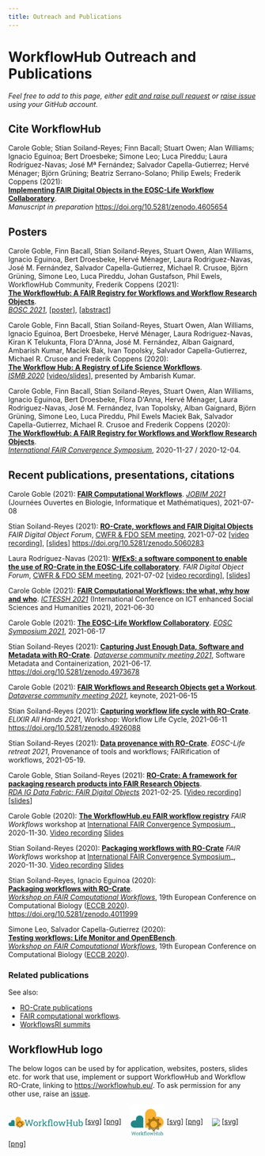 ```yaml
---
title: Outreach and Publications
---
```


# WorkflowHub Outreach and Publications 

_Feel free to add to this page, either [edit and raise pull request](https://github.com/workflowhub-eu/about/blob/master/outreach.md) or
[raise issue](https://github.com/workflowhub-eu/about/issues/new) using your GitHub account._


## Cite WorkflowHub

Carole Goble; Stian Soiland-Reyes; Finn Bacall; Stuart Owen; Alan Williams; Ignacio Eguinoa; Bert Droesbeke; Simone Leo; Luca Pireddu; Laura Rodríguez-Navas; José Mª Fernández; Salvador Capella-Gutierrez; Hervé Ménager; Björn Grüning; Beatriz Serrano-Solano; Philip Ewels; Frederik Coppens (2021):  
[**Implementing FAIR Digital Objects in the EOSC-Life Workflow Collaboratory**](https://doi.org/10.5281/zenodo.4605654).  
_Manuscript in preparation_
<https://doi.org/10.5281/zenodo.4605654>


## Posters

Carole Goble, Finn Bacall, Stian Soiland-Reyes, Stuart Owen, Alan Williams, Ignacio Eguinoa, Bert Droesbeke, Hervé Ménager, Laura Rodriguez-Navas, José M. Fernández, Salvador Capella-Gutierrez, Michael R. Crusoe, Björn Grüning, Simone Leo, Luca Pireddu, Johan Gustafson, Phil Ewels, WorkflowHub Community, Frederik Coppens (2021):  
[**The WorkflowHub: A FAIR Registry for Workflows and Workflow Research Objects**](https://drive.google.com/file/d/1Ge5bcKQBH03t5VH9IDIT0F8pfenNrw9-/view?usp=sharing).  
_[BOSC 2021](https://www.open-bio.org/events/bosc-2021/)_, 
[[poster](https://drive.google.com/file/d/1Ge5bcKQBH03t5VH9IDIT0F8pfenNrw9-/view?usp=sharing)], [[abstract](https://docs.google.com/document/d/1HI_S0Qssh4XFo17tk0TEulUnM-uKJ4Ll/edit)]

Carole Goble, Finn Bacall, Stian Soiland-Reyes, Stuart Owen, Alan Williams, Ignacio Eguinoa, Bert Droesbeke, Hervé Ménager, Laura Rodriguez-Navas, Kiran K Telukunta, Flora D'Anna, José M. Fernández, Alban Gaignard, Ambarish Kumar, Maciek Bak, Ivan Topolsky, Salvador Capella-Gutierrez, Michael R. Crusoe and Frederik Coppens (2020):  
[**The Workflow Hub: A Registry of Life Science Workflows**](https://drive.google.com/file/d/1HBg2YeSGmb0rNoEksjjM5PgEB5gWWdbC/view?usp=sharing).  
_[ISMB 2020](https://www.iscb.org/cms_addon/conferences/ismb2020/posters.php)_
[[video/slides](https://workflowhub.eu/presentations/1)], presented by Ambarish Kumar.

Carole Goble, Finn Bacall, Stian Soiland-Reyes, Stuart Owen, Alan Williams, Ignacio Eguinoa, Bert Droesbeke, Flora D'Anna, Hervé Ménager, Laura Rodriguez-Navas, José M. Fernández,  Ivan Topolsky,  Alban Gaignard, Björn Grüning, Simone Leo, Luca Pireddu, Phil Ewels Maciek Bak, Salvador Capella-Gutierrez, Michael R. Crusoe and Frederik Coppens (2020):  
[**The WorkflowHub: A FAIR Registry for Workflows and Workflow Research Objects**](https://drive.google.com/file/d/1hy0OsSiXujpYayTsKL_01nikWDPhXGZ9/view?usp=sharing).  
_[International FAIR Convergence Symposium](https://www.go-fair.org/events/international-fair-convergence-symposium/)_, 2020-11-27 / 2020-12-04. 

## Recent publications, presentations, citations

Carole Goble (2021):
[**FAIR Computational Workflows**](https://www.slideshare.net/carolegoble/fair-computational-workflows-249721518).
_[JOBIM 2021](https://jobim2021.sciencesconf.org/)_ (Journées Ouvertes en Biologie, Informatique et Mathématiques), 2021-07-08

Stian Soiland-Reyes (2021):
[**RO-Crate, workflows and FAIR Digital Objects**](http://slides.com/soilandreyes/2021-07-02-ro-crate-workflows-fdo)
_FAIR Digital Object Forum_, [CWFR & FDO SEM meeting](https://osf.io/v8xjz/), 2021-07-02
[[video recording](https://youtu.be/gTT0m_zQsPU)], [[slides](http://slides.com/soilandreyes/2021-07-02-ro-crate-workflows-fdo)]
<https://doi.org/10.5281/zenodo.5060283>

Laura Rodríguez-Navas (2021):
[**WfExS: a software component to enable the use of RO-Crate in the EOSC-Life collaboratory**](https://osf.io/tb5ku/).
_FAIR Digital Object Forum_, [CWFR & FDO SEM meeting](https://osf.io/v8xjz/), 2021-07-02
[[video recording](https://osf.io/wna42/)], [[slides](https://osf.io/tb5ku/)]

Carole Goble (2021):
[**FAIR Computational Workflows: the what, why how and who**](https://www.slideshare.net/carolegoble/fair-computational-workflows).
_[ICTESSH 2021](http://ictessh.uns.ac.rs/)_ (International Conference on ICT enhanced Social Sciences and Humanities 2021), 2021-06-30

Carole Goble (2021):
[**The EOSC-Life Workflow Collaboratory**](https://https://repository.eoscsecretariat.eu/index.php/s/ERebmpJcyjFRqcx/download?path=%2F17%20June%2F0900%20-%20Engagement%20and%20cross-fertilisation%20between%20RIs%20and%20the%20EOSC%20ecosystem&files=06%20-%20Carole%20Goble%20-%20EOSC-Life%20Workflow%20Collaboratory.pdf&downloadStartSecret=vosdn62bqb). _[EOSC Symposium 2021](https://www.eoscsecretariat.eu/eosc-symposium-2021-programme)_, 2021-06-17 

Stian Soiland-Reyes (2021):
[**Capturing Just Enough Data, Software and Metadata with RO-Crate**](http://slides.com/soilandreyes/2021-06-17-capturing-just-enough-with-ro-crate).
_[Dataverse community meeting 2021](https://projects.iq.harvard.edu/dcm2021)_, Software Metadata and Containerization, 2021-06-17.
<https://doi.org/10.5281/zenodo.4973678>

Carole Goble (2021):
[**FAIR Workflows and Research Objects get a Workout**](https://www.slideshare.net/carolegoble/fair-workflows-and-research-objects-get-a-workout-249369204).
_[Dataverse community meeting 2021](https://projects.iq.harvard.edu/dcm2021)_, keynote, 2021-06-15

Stian Soiland-Reyes (2021):
[**Capturing workflow life cycle with RO-Crate**](http://slides.com/soilandreyes/2021-06-11-ro-crate-workflows).
_ELIXIR All Hands 2021_, Workshop: Workflow Life Cycle, 2021-06-11
<https://doi.org/10.5281/zenodo.4926088>

Stian Soiland-Reyes (2021):
[**Data provenance with RO-Crate**](http://slides.com/soilandreyes/2021-05-19-recording-provenance-with-ro-crate).
_EOSC-Life retreat 2021_, Provenance of tools and workflows; FAIRification of workflows, 2021-05-19.

Carole Goble, Stian Soiland-Reyes (2021):
[**RO-Crate: A framework for packaging research products into FAIR Research Objects**](https://www.slideshare.net/carolegoble/rocrate-a-framework-for-packaging-research-products-into-fair-research-objects).  
[_RDA IG Data Fabric: FAIR Digital Objects_](https://www.rd-alliance.org/group/data-fabric-ig/wiki/rda-ig-data-fabric-fair-digital-objects) 2021-02-25.
[[Video recording](https://www.youtube.com/watch?v=pz-MLdI7GLA)] [[slides](https://www.slideshare.net/carolegoble/rocrate-a-framework-for-packaging-research-products-into-fair-research-objects)]

Carole Goble (2020):
[**The WorkflowHub.eu FAIR workflow registry**](https://docs.google.com/presentation/d/1lYAdqm7RESqA9zplTXd4JFJUmome66ui/edit#slide=id.p6)
_FAIR Workflows_ workshop at [International FAIR Convergence Symposium](https://www.go-fair.org/events/international-fair-convergence-symposium/)_, 2020-11-30.
[Video recording](https://vimeo.com/499270810) 
[Slides](https://drive.google.com/file/d/1lYAdqm7RESqA9zplTXd4JFJUmome66ui/view?usp=sharing)

Stian Soiland-Reyes (2020):
[**Packaging workflows with RO-Crate**](https://docs.google.com/presentation/d/1lYAdqm7RESqA9zplTXd4JFJUmome66ui/edit#slide=id.p18)
_FAIR Workflows_ workshop at [International FAIR Convergence Symposium](https://www.go-fair.org/events/international-fair-convergence-symposium/)_, 2020-11-30.
[Video recording](https://vimeo.com/499270810) 
[Slides](https://drive.google.com/file/d/1lYAdqm7RESqA9zplTXd4JFJUmome66ui/view?usp=sharing)

Stian Soiland-Reyes, Ignacio Eguinoa (2020):  
[**Packaging workflows with RO-Crate**](https://doi.org/10.5281/zenodo.4011999).  
[_Workshop on FAIR Computational Workflows_](https://eccb2020.info/ntbew01-workshop-on-fair-computational-workflows/), 19th European Conference on Computational Biology ([ECCB 2020](https://eccb2020.info/)).  
<https://doi.org/10.5281/zenodo.4011999>

Simone Leo, Salvador Capella-Gutierrez (2020):  
[**Testing workflows: Life Monitor and OpenEBench**](https://docs.google.com/presentation/d/15113lwn8_H7ftDF9I650O3rZGeAVr6LVSU4-XDkBgA0/edit#slide=id.g9337569ecf_1_0).  
[_Workshop on FAIR Computational Workflows_](https://eccb2020.info/ntbew01-workshop-on-fair-computational-workflows/), 19th European Conference on Computational Biology ([ECCB 2020](https://eccb2020.info/)).



### Related publications

See also:

* [RO-Crate publications](https://www.researchobject.org/ro-crate/)
* [FAIR computational workflows](https://about.workflowhub.eu/fair-computational-workflows/).
* [WorkflowsRI summits](https://workflowsri.org/summits/)


## WorkflowHub logo

The below logos can be used by for application, websites, posters, slides etc. for work that use, implement or support WorkflowHub and Workflow RO-Crate, linking to <https://workflowhub.eu/>. To ask permission for any other use, raise an [issue](https://github.com/ResearchObject/ro-crate/issues).

<p style="vertical-align: bottom">
  <img src="/logo/workflowhub.svg" style="max-width: 30%; max-height: 5em; vertical-align: middle" /> 
    [<a href="/logo/workflowhub.svg">svg</a>]
    [<a href="/logo/workflowhub.png">png</a>]
  <img src="/logo/workflowhub-square.svg" style="margin-left: 1em; max-width: 30%; max-height: 5em; vertical-align: middle" />
    [<a href="/logo/workflowhub-square.svg">svg</a>]
    [<a href="/logo/workflowhub-square.png">png</a>]
  <img src="/logo/ro-crate-workflow.svg" style="margin-left: 1em; max-width: 30%; max-height: 5em; vertical-align: middle" />
    [<a href="/logo/ro-crate-workflow.svg">svg</a>]
    [<a href="/logo/ro-crate-workflow.png">png</a>]
</p>
